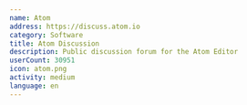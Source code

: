 ```yaml
---
name: Atom
address: https://discuss.atom.io
category: Software
title: Atom Discussion
description: Public discussion forum for the Atom Editor
userCount: 30951
icon: atom.png
activity: medium
language: en
---
```

